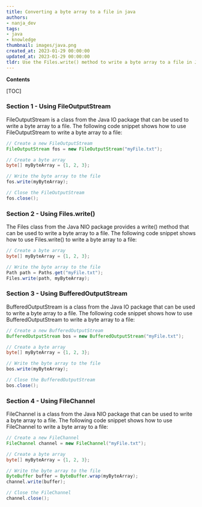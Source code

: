 ```yaml
---
title: Converting a byte array to a file in java
authors:
- nanja_dev
tags:
- java
- knowledge
thumbnail: images/java.png
created_at: 2023-01-29 00:00:00
updated_at: 2023-01-29 00:00:00
tldr: Use the Files.write() method to write a byte array to a file in Java.
---
```


**Contents**

[TOC]

### Section 1 - Using FileOutputStream

FileOutputStream is a class from the Java IO package that can be used to write a byte array to a file. The following code snippet shows how to use FileOutputStream to write a byte array to a file:

```java
// Create a new FileOutputStream
FileOutputStream fos = new FileOutputStream("myFile.txt");

// Create a byte array
byte[] myByteArray = {1, 2, 3};

// Write the byte array to the file
fos.write(myByteArray);

// Close the FileOutputStream
fos.close();
```

### Section 2 - Using Files.write()

The Files class from the Java NIO package provides a write() method that can be used to write a byte array to a file. The following code snippet shows how to use Files.write() to write a byte array to a file:

```java
// Create a byte array
byte[] myByteArray = {1, 2, 3};

// Write the byte array to the file
Path path = Paths.get("myFile.txt");
Files.write(path, myByteArray);
```

### Section 3 - Using BufferedOutputStream

BufferedOutputStream is a class from the Java IO package that can be used to write a byte array to a file. The following code snippet shows how to use BufferedOutputStream to write a byte array to a file:

```java
// Create a new BufferedOutputStream
BufferedOutputStream bos = new BufferedOutputStream("myFile.txt");

// Create a byte array
byte[] myByteArray = {1, 2, 3};

// Write the byte array to the file
bos.write(myByteArray);

// Close the BufferedOutputStream
bos.close();
```

### Section 4 - Using FileChannel

FileChannel is a class from the Java NIO package that can be used to write a byte array to a file. The following code snippet shows how to use FileChannel to write a byte array to a file:

```java
// Create a new FileChannel
FileChannel channel = new FileChannel("myFile.txt");

// Create a byte array
byte[] myByteArray = {1, 2, 3};

// Write the byte array to the file
ByteBuffer buffer = ByteBuffer.wrap(myByteArray);
channel.write(buffer);

// Close the FileChannel
channel.close();
```
